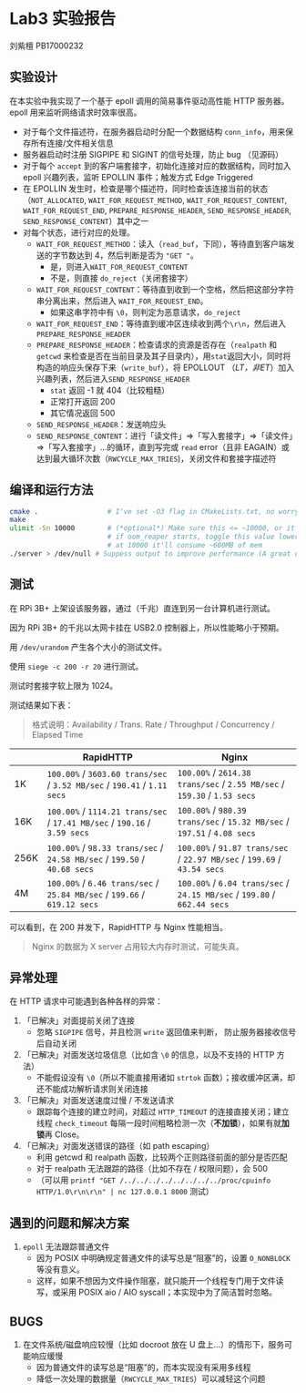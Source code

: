 # Lab3 实验报告

刘紫檀 PB17000232

## 实验设计
在本实验中我实现了一个基于 epoll 调用的简易事件驱动高性能 HTTP 服务器。epoll 用来监听网络请求时效率很高。

- 对于每个文件描述符，在服务器启动时分配一个数据结构 `conn_info`，用来保存所有连接/文件相关信息
- 服务器启动时注册 SIGPIPE 和 SIGINT 的信号处理，防止 bug （见源码）
- 对于每个 `accept` 到的客户端套接字，初始化连接对应的数据结构，同时加入 epoll 兴趣列表，监听 EPOLLIN 事件；触发方式 Edge Triggered
- 在 EPOLLIN 发生时，检查是哪个描述符，同时检查该连接当前的状态（`NOT_ALLOCATED`, `WAIT_FOR_REQUEST_METHOD`, `WAIT_FOR_REQUEST_CONTENT`, `WAIT_FOR_REQUEST_END`, `PREPARE_RESPONSE_HEADER`, `SEND_RESPONSE_HEADER`, `SEND_RESPONSE_CONTENT`）其中之一
- 对每个状态，进行对应的处理。
  - `WAIT_FOR_REQUEST_METHOD`：读入（`read_buf`，下同），等待直到客户端发送的字节数达到 4，然后判断是否为 `"GET "`。
    - 是，则进入`WAIT_FOR_REQUEST_CONTENT`
    - 不是，则直接 `do_reject`（关闭套接字）
  - `WAIT_FOR_REQUEST_CONTENT`：等待直到收到一个空格，然后把这部分字符串分离出来，然后进入 `WAIT_FOR_REQUEST_END`。
    - 如果这串字符中有 `\0`，则判定为恶意请求，`do_reject`
  - `WAIT_FOR_REQUEST_END`：等待直到缓冲区连续收到两个`\r\n`，然后进入`PREPARE_RESPONSE_HEADER`
  - `PREPARE_RESPONSE_HEADER`：检查请求的资源是否存在（`realpath` 和 `getcwd` 来检查是否在当前目录及其子目录内），用`stat`返回大小，同时将构造的响应头保存下来（`write_buf`），将 EPOLLOUT （*LT，非ET*）加入兴趣列表，然后进入`SEND_RESPONSE_HEADER`
    - `stat` 返回 -1 就 404（比较粗糙）
    - 正常打开返回 200
    - 其它情况返回 500
  - `SEND_RESPONSE_HEADER`：发送响应头
  - `SEND_RESPONSE_CONTENT`：进行「读文件」=>「写入套接字」=>「读文件」=>「写入套接字」...的循环，直到写完或 `read` error（且非 EAGAIN）或达到最大循环次数（`RWCYCLE_MAX_TRIES`)，关闭文件和套接字描述符

## 编译和运行方法
```sh
cmake .                 # I've set -O3 flag in CMakeLists.txt, no worry!
make
ulimit -Sn 10000        # (*optional*) Make sure this <= ~10000, or it'll SIGSEGV due to mem shortage
                        # if oom_reaper starts, toggle this value lower
                        # at 10000 it'll consume ~600MB of mem
./server > /dev/null # Suppess output to improve performance (A great deal!)
```

## 测试
在 RPi 3B+ 上架设该服务器，通过（千兆）直连到另一台计算机进行测试。

因为 RPi 3B+ 的千兆以太网卡挂在 USB2.0 控制器上，所以性能略小于预期。

用 `/dev/urandom` 产生各个大小的测试文件。

使用 `siege -c 200 -r 20` 进行测试。

测试时套接字软上限为 1024。

测试结果如下表：

> 格式说明：Availability / Trans. Rate / Throughput / Concurrency / Elapsed Time

|      | RapidHTTP                                                    | Nginx                                                        |
| ---- | ------------------------------------------------------------ | ------------------------------------------------------------ |
| 1K   | `100.00%` / `3603.60 trans/sec` / `3.52 MB/sec` / `190.41` / `1.11 secs` | `100.00%` / `2614.38 trans/sec` / `2.55 MB/sec` / `159.30` / `1.53 secs` |
| 16K  | `100.00%` / `1114.21 trans/sec` / `17.41 MB/sec` / `190.16` / `3.59 secs` | `100.00%` / `980.39 trans/sec` / `15.32 MB/sec` / `197.51` / `4.08 secs` |
| 256K | `100.00%` / `98.33 trans/sec` / `24.58 MB/sec` / `199.50` / `40.68 secs` | `100.00%` / `91.87 trans/sec` / `22.97 MB/sec` / `199.69` / `43.54 secs` |
| 4M   | `100.00%` / `6.46 trans/sec` / `25.84 MB/sec` / `199.66` / `619.12 secs` | `100.00%` / `6.04 trans/sec` / `24.15 MB/sec` / `199.80` / `662.44 secs` |

可以看到，在 200 并发下，RapidHTTP 与 Nginx 性能相当。

> Nginx 的数据为 X server 占用较大内存时测试，可能失真。

## 异常处理

在 HTTP 请求中可能遇到各种各样的异常：

1. 「已解决」对面提前关闭了连接
   - 忽略 `SIGPIPE` 信号，并且检测 `write` 返回值来判断， 防止服务器接收信号后自动关闭
2. 「已解决」对面发送垃圾信息（比如含 `\0` 的信息，以及不支持的 HTTP 方法）
   - 不能假设没有 `\0`（所以不能直接用诸如 `strtok` 函数）；接收缓冲区满，却还不能成功解析请求则关闭连接
3. 「已解决」对面发送速度过慢 / 不发送请求
   - 跟踪每个连接的建立时间，对超过 `HTTP_TIMEOUT` 的连接直接关闭；建立线程 `check_timeout` 每隔一段时间粗略检测一次（**不加锁**），如果有就**加锁**再 Close。
4. 「已解决」对面发送错误的路径（如 path escaping）
   - 利用 getcwd 和 realpath 函数，比较两个正则路径前面的部分是否匹配
   - 对于 realpath 无法跟踪的路径（比如不存在 / 权限问题），会 500
   - （可以用 `printf "GET /../../../../../../../../proc/cpuinfo HTTP/1.0\r\n\r\n" | nc 127.0.0.1 8000` 测试）

## 遇到的问题和解决方案

1. `epoll` 无法跟踪普通文件
    - 因为 POSIX 中明确规定普通文件的读写总是“阻塞”的，设置 `O_NONBLOCK` 等没有意义。
    - 这样，如果不想因为文件操作阻塞，就只能开一个线程专门用于文件读写，或采用 POSIX aio / AIO syscall；本实现中为了简洁暂时忽略。

## BUGS
1. 在文件系统/磁盘响应较慢（比如 docroot 放在 U 盘上...）的情形下，服务可能响应缓慢
    - 因为普通文件的读写总是“阻塞”的，而本实现没有采用多线程
    - 降低一次处理的数据量（`RWCYCLE_MAX_TRIES`）可以减轻这个问题